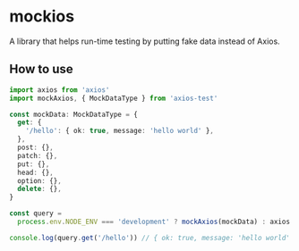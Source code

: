 # mockios

A library that helps run-time testing by putting fake data instead of Axios.

## How to use

```typescript
import axios from 'axios'
import mockAxios, { MockDataType } from 'axios-test'

const mockData: MockDataType = {
  get: {
    '/hello': { ok: true, message: 'hello world' },
  },
  post: {},
  patch: {},
  put: {},
  head: {},
  option: {},
  delete: {},
}

const query =
  process.env.NODE_ENV === 'development' ? mockAxios(mockData) : axios

console.log(query.get('/hello')) // { ok: true, message: 'hello world' }
```
